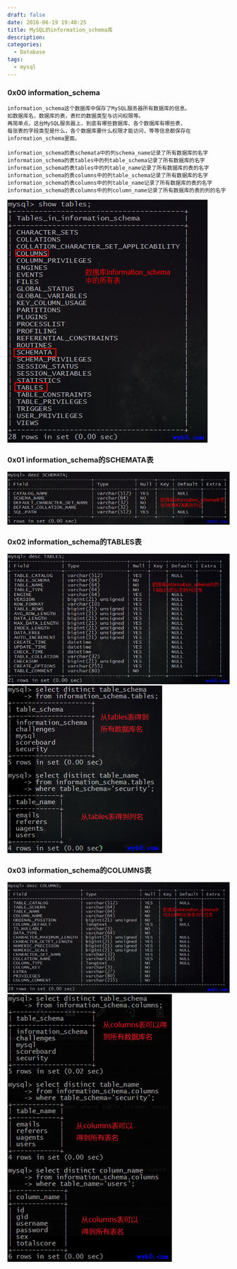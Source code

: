```yaml
---
draft: false
date: 2016-06-19 19:40:25
title: MySQL的information_schema库
description: 
categories:
  - Database
tags:
  - mysql
---
```


### 0x00 information\_schema
```
information_schema这个数据库中保存了MySQL服务器所有数据库的信息。
如数据库名，数据库的表，表栏的数据类型与访问权限等。
再简单点，这台MySQL服务器上，到底有哪些数据库、各个数据库有哪些表，
每张表的字段类型是什么，各个数据库要什么权限才能访问，等等信息都保存在information_schema里面。

information_schema的表schemata中的列schema_name记录了所有数据库的名字
information_schema的表tables中的列table_schema记录了所有数据库的名字
information_schema的表tables中的列table_name记录了所有数据库的表的名字
information_schema的表columns中的列table_schema记录了所有数据库的名字
information_schema的表columns中的列table_name记录了所有数据库的表的名字
information_schema的表columns中的列column_name记录了所有数据库的表的列的名字
```
![50](/img/post/information_schema_alltables.png)

### 0x01 information_schema的SCHEMATA表
![80](/img/post/information_schema_SCHEMATA.png)

### 0x02 information_schema的TABLES表
![80](/img/post/information_schema_TABLES.png)
![information_schema的TABLES表的部分列](/img/post/information_schema.tables.png)

### 0x03 information_schema的COLUMNS表
![90](/img/post/information_schema_COLUMNS.png)
![information_schema的COLUMNS表的部分列](/img/post/information_schema.columns.png)
